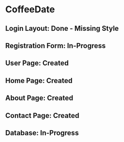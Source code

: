 # CoffeeDate
## Login Layout: Done - Missing Style
## Registration Form: In-Progress
## User Page: Created
## Home Page: Created
## About Page: Created
## Contact Page: Created
## Database: In-Progress
